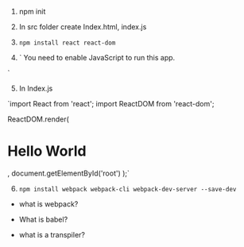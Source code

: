1. npm init

2. In src folder create Index.html, index.js

3.  `npm install react react-dom`

4.  `<body>
    <noscript>You need to enable JavaScript to run this app.</noscript>
    <div id="root"></div>
  </body>`

5. In Index.js

 `import React from 'react';
import ReactDOM from 'react-dom';

ReactDOM.render(
    <h1>Hello World</h1>,
  document.getElementById('root')
);`

6. `npm install webpack webpack-cli webpack-dev-server --save-dev`



- what is webpack?

- What is babel?

- what is a transpiler?

